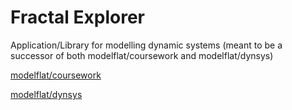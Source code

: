 # Fractal Explorer

Application/Library for modelling dynamic systems (meant to be a successor of both modelflat/coursework and modelflat/dynsys)

[modelflat/coursework](https://github.com/modelflat/coursework)

[modelflat/dynsys](https://github.com/modelflat/dynsys)
